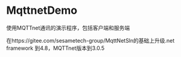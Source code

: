 # MqttnetDemo
使用MQTTnet通讯的演示程序，包括客户端和服务端

在https://gitee.com/sesametech-group/MqttNetSln的基础上升级.net framework 到4.8，MQTTnet版本到3.0.5

